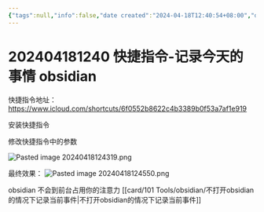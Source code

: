 ```yaml
---
{"tags":null,"info":false,"date created":"2024-04-18T12:40:54+08:00","date modified":"2024-04-18T12:47:23+08:00","dg-publish":true,"aliases":[],"permalink":"/card/202404181240 快捷指令-记录今天的事情 obsidian/","dgPassFrontmatter":true,"noteIcon":"2","created":"2024-04-18T12:40:54+08:00","updated":"2024-04-18T12:47:23+08:00"}
---
```



# 202404181240 快捷指令-记录今天的事情 obsidian

快捷指令地址： https://www.icloud.com/shortcuts/6f0552b8622c4b3389b0f53a7af1e919

安装快捷指令


修改快捷指令中的参数

![Pasted image 20240418124319.png](/img/user/attachs/Pasted%20image%2020240418124319.png)

最终效果：
![Pasted image 20240418124550.png](/img/user/attachs/Pasted%20image%2020240418124550.png)

obsidian 不会到前台占用你的注意力 [[card/101 Tools/obsidian/不打开obsidian的情况下记录当前事件\|不打开obsidian的情况下记录当前事件]]

